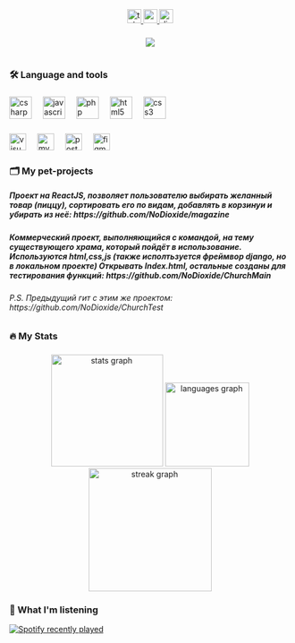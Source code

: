 <div align="center">
  <a href="https://t.me/NoDioxide" target="_blank">
    <img src="https://img.shields.io/static/v1?message=Telegram&logo=telegram&label=&color=2CA5E0&logoColor=white&labelColor=&style=for-the-badge" height="25" alt="telegram logo"  />
  </a>
  <a href="mailto:nodioxide@gmail.com" target="_blank">
    <img src="https://img.shields.io/static/v1?message=Write%20me%20a%20Letter&logo=gmail&label=&color=D14836&logoColor=white&labelColor=&style=for-the-badge" height="25" alt="gmail logo"  />
  </a>
  <a href="https://discordapp.com/users/699649893127553105" target="_blank">
    <img src="https://img.shields.io/static/v1?message=DM%20me&logo=discord&label=&color=7289DA&logoColor=white&labelColor=&style=for-the-badge" height="25" alt="discord logo"  />
  </a>
</div>

###

<div align="center">
  <img src="https://visitor-badge.laobi.icu/badge?page_id=NoDioxide.NoDioxide&"  />
</div>

###

<h1 align="center"></h1>

###

<h3 align="left">🛠 Language and tools</h3>

###

<div align="left">
  <img src="https://cdn.jsdelivr.net/gh/devicons/devicon/icons/csharp/csharp-original.svg" height="40" alt="csharp logo"  />
  <img width="12" />
  <img src="https://cdn.jsdelivr.net/gh/devicons/devicon/icons/javascript/javascript-original.svg" height="40" alt="javascript logo"  />
  <img width="12" />
  <img src="https://cdn.jsdelivr.net/gh/devicons/devicon/icons/php/php-original.svg" height="40" alt="php logo"  />
  <img width="12" />
  <img src="https://cdn.jsdelivr.net/gh/devicons/devicon/icons/html5/html5-original.svg" height="40" alt="html5 logo"  />
  <img width="12" />
  <img src="https://cdn.jsdelivr.net/gh/devicons/devicon/icons/css3/css3-original.svg" height="40" alt="css3 logo"  />
</div>

###

<div align="left">
  <img src="https://cdn.jsdelivr.net/gh/devicons/devicon/icons/visualstudio/visualstudio-plain.svg" height="30" alt="visualstudio logo"  />
  <img width="12" />
  <img src="https://cdn.jsdelivr.net/gh/devicons/devicon/icons/mysql/mysql-original.svg" height="30" alt="mysql logo"  />
  <img width="12" />
  <img src="https://cdn.jsdelivr.net/gh/devicons/devicon/icons/postgresql/postgresql-original.svg" height="30" alt="postgresql logo"  />
  <img width="12" />
  <img src="https://cdn.jsdelivr.net/gh/devicons/devicon/icons/figma/figma-original.svg" height="30" alt="figma logo"  />
</div>

###

<h3 align="left">🗂️   My pet-projects </h3>
<h5> Проект на ReactJS, позволяет пользователю выбирать желанный товар (пиццу), сортировать его по видам, добавлять в корзинуи и убирать из неё: https://github.com/NoDioxide/magazine </h5>
<h5> Коммерческий проект, выполняющийся с командой, на тему существующего храма, который пойдёт в использование. Используются html,css,js (также исполтьзуется фреймвор django, но в локальном проекте) Открывать Index.html, остальные созданы для тестирования функций: https://github.com/NoDioxide/ChurchMain </h5>
<h6> P.S. Предыдущий гит с этим же проектом: https://github.com/NoDioxide/ChurchTest</h6>

<h3 align="left">🔥   My Stats</h3>

###

<div align="center">
  <img src="https://github-readme-stats.vercel.app/api?username=NoDioxide&hide_title=true&hide_rank=false&show_icons=true&include_all_commits=true&count_private=true&disable_animations=false&theme=material-palenight&locale=en&hide_border=true&order=1&custom_title=%E3%85%A4" height="200" alt="stats graph"  />
  <img src="https://github-readme-stats.vercel.app/api/top-langs?username=NoDioxide&locale=en&hide_title=false&layout=compact&card_width=320&langs_count=6&theme=material-palenight&hide_border=true&order=2" height="150" alt="languages graph"  />
  <img src="https://streak-stats.demolab.com?user=NoDioxide&locale=en&mode=weekly&theme=material-palenight&hide_border=true&border_radius=5&date_format=j%20M%5B%20Y%5D&order=3" height="220" alt="streak graph"  />
</div>

###

<h3 align="left">🎵   What I'm listening</h3>

  [![Spotify recently played](https://spotify-recently-played-readme.vercel.app/api?user=1oj0hiuy6hjctvlcmzw1jo8de)](https://open.spotify.com/user/1oj0hiuy6hjctvlcmzw1jo8de)

###

